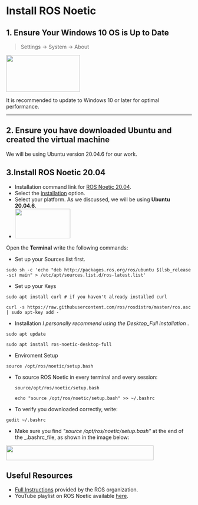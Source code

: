 

# **Install ROS Noetic**
## **1. Ensure Your Windows 10 OS is Up to Date**
 > Settings -> System -> About
<img src="https://github.com/alanoudmk/Install-ROS-Noetic-on-WSL/assets/127528672/486e095d-68b7-4ca9-af96-f375bcaf0d60" width="200" height="100">

 It is recommended to update to Windows 10 or later for optimal performance.


***

## **2. Ensure you have downloaded Ubuntu and created the virtual machine**
We will be using Ubuntu version 20.04.6 for our work.


## **3.Install ROS Noetic 20.04**
- Installation command link for [ROS Noetic 20.04](https://wiki.ros.org/ROS/Installation).
- Select the [installation](https://wiki.ros.org/Installation) option.
- Select your platform. As we discussed, we will be using **Ubuntu 20.04.6**.
- <img src="https://github.com/alanoudmk/Install-ROS-Noetic-on-WSL/assets/127528672/f23c3c90-cbfe-433f-906b-702564c32876" width="150" height="80">


 Open the **Terminal** write the following commands: 
- Set up your Sources.list first.
```
sudo sh -c 'echo "deb http://packages.ros.org/ros/ubuntu $(lsb_release -sc) main" > /etc/apt/sources.list.d/ros-latest.list'
```
- Set up your Keys
```
sudo apt install curl # if you haven't already installed curl
```
```
curl -s https://raw.githubusercontent.com/ros/rosdistro/master/ros.asc | sudo apt-key add -
```
- Installation _I personally recommend using the Desktop_Full installation_ .
```
sudo apt update
```
```
sudo apt install ros-noetic-desktop-full
```
- Enviroment Setup
```
source /opt/ros/noetic/setup.bash
```
- To source ROS Noetic in every terminal and every session:
  ```
  source/opt/ros/noetic/setup.bash
  ```
  ```
  echo "source /opt/ros/noetic/setup.bash" >> ~/.bashrc
  ```
- To verify you downloaded correctly, write: 
```
gedit ~/.bashrc
```
- Make sure you find _"source /opt/ros/noetic/setup.bash"_ at the end of the _.bashrc_file, as shown in the image below: 

 <img src="https://github.com/alanoudmk/Install-ROS-Noetic-on-WSL/assets/127528672/5f56c79b-b2d6-47e7-a75e-bbe7ab86c023" width="400" height="40">
 

## **Useful Resources**

- [Full Instructions](https://wiki.ros.org/Installation/Ubuntu) provided by the ROS organization.
- YouTube playlist on ROS Noetic available [here](https://youtu.be/Qk4vLFhvfbI?si=vQ72YrGRS629p7wb).




 
